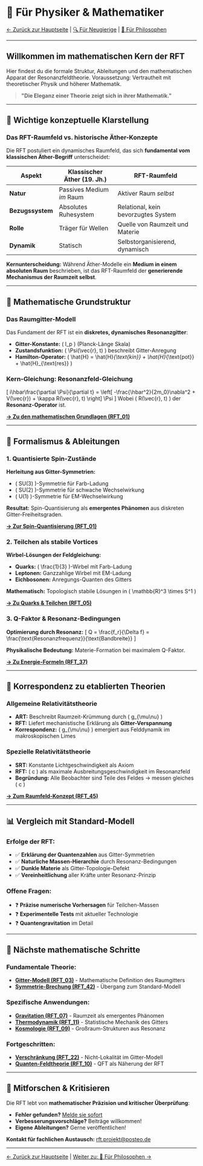 # 🧮 Für Physiker & Mathematiker

[← Zurück zur Hauptseite](../README.md) | [🔍 Für Neugierige](neugierige.md) | [💭 Für Philosophen](philosophen.md)

---

## Willkommen im mathematischen Kern der RFT

Hier findest du die formale Struktur, Ableitungen und den mathematischen Apparat der Resonanzfeldtheorie. Voraussetzung: Vertrautheit mit theoretischer Physik und höherer Mathematik.

> **"Die Eleganz einer Theorie zeigt sich in ihrer Mathematik."**

---

## 🎯 Wichtige konzeptuelle Klarstellung

### Das RFT-Raumfeld vs. historische Äther-Konzepte

Die RFT postuliert ein dynamisches Raumfeld, das sich **fundamental vom klassischen Äther-Begriff** unterscheidet:

| Aspekt | Klassischer Äther (19. Jh.) | RFT-Raumfeld |
|--------|----------------------------|--------------|
| **Natur** | Passives Medium *im* Raum | Aktiver Raum *selbst* |
| **Bezugssystem** | Absolutes Ruhesystem | Relational, kein bevorzugtes System |
| **Rolle** | Träger für Wellen | Quelle von Raumzeit und Materie |
| **Dynamik** | Statisch | Selbstorganisierend, dynamisch |

**Kernunterscheidung:** Während Äther-Modelle ein **Medium in einem absoluten Raum** beschrieben, ist das RFT-Raumfeld der **generierende Mechanismus der Raumzeit selbst**.

---

## 📐 Mathematische Grundstruktur

### Das Raumgitter-Modell
Das Fundament der RFT ist ein **diskretes, dynamisches Resonanzgitter**:

- **Gitter-Konstante:** \( l_p \) (Planck-Länge Skala)
- **Zustandsfunktion:** \( \Psi(\vec{r}, t) \) beschreibt Gitter-Anregung
- **Hamilton-Operator:** \( \hat{H} = \hat{H}_{\text{kin}} + \hat{H}_{\text{pot}} + \hat{H}_{\text{res}} \)

### Kern-Gleichung: Resonanzfeld-Gleichung
\[
i\hbar\frac{\partial \Psi}{\partial t} = \left[ -\frac{\hbar^2}{2m_0}\nabla^2 + V(\vec{r}) + \kappa R(\vec{r}, t) \right] \Psi
\]
Wobei \( R(\vec{r}, t) \) der **Resonanz-Operator** ist.

**[→ Zu den mathematischen Grundlagen (RFT_01)](../docs/grundlagen/RFT_01.md)**

---

## 🔧 Formalismus & Ableitungen

### 1. Quantisierte Spin-Zustände
**Herleitung aus Gitter-Symmetrien:**
- \( SU(3) \)-Symmetrie für Farb-Ladung
- \( SU(2) \)-Symmetrie für schwache Wechselwirkung  
- \( U(1) \)-Symmetrie für EM-Wechselwirkung

**Resultat:** Spin-Quantisierung als **emergentes Phänomen** aus diskreten Gitter-Freiheitsgraden.

**[→ Zur Spin-Quantisierung (RFT_01)](../docs/grundlagen/RFT_01.md)**

### 2. Teilchen als stabile Vortices
**Wirbel-Lösungen der Feldgleichung:**
- **Quarks:** \( \frac{1}{3} \)-Wirbel mit Farb-Ladung
- **Leptonen:** Ganzzahlige Wirbel mit EM-Ladung
- **Eichbosonen:** Anregungs-Quanten des Gitters

**Mathematisch:** Topologisch stabile Lösungen in \( \mathbb{R}^3 \times S^1 \)

**[→ Zu Quarks & Teilchen (RFT_05)](../docs/teilchenphysik/RFT_05.md)**

### 3. Q-Faktor & Resonanz-Bedingungen
**Optimierung durch Resonanz:**
\[
Q = \frac{f_r}{\Delta f} = \frac{\text{Resonanzfrequenz}}{\text{Bandbreite}}
\]

**Physikalische Bedeutung:** Materie-Formation bei maximalem Q-Faktor.

**[→ Zu Energie-Formeln (RFT_37)](../docs/energie-thermodynamik/RFT_37.md)**

---

## 🔬 Korrespondenz zu etablierten Theorien

### Allgemeine Relativitätstheorie
- **ART:** Beschreibt Raumzeit-Krümmung durch \( g_{\mu\nu} \)
- **RFT:** Liefert mechanistische Erklärung als **Gitter-Verspannung**
- **Korrespondenz:** \( g_{\mu\nu} \) emergiert aus Felddynamik im makroskopischen Limes

### Spezielle Relativitätstheorie  
- **SRT:** Konstante Lichtgeschwindigkeit als Axiom
- **RFT:** \( c \) als maximale Ausbreitungsgeschwindigkeit im Resonanzfeld
- **Begründung:** Alle Beobachter sind Teile des Feldes → messen gleiches \( c \)

**[→ Zum Raumfeld-Konzept (RFT_45)](../docs/fortgeschritten/RFT_45.md)**

---

## 📊 Vergleich mit Standard-Modell

### Erfolge der RFT:
- ✅ **Erklärung der Quantenzahlen** aus Gitter-Symmetrien
- ✅ **Naturliche Massen-Hierarchie** durch Resonanz-Bedingungen  
- ✅ **Dunkle Materie** als Gitter-Topologie-Defekt
- ✅ **Vereinheitlichung** aller Kräfte unter Resonanz-Prinzip

### Offene Fragen:
- ❓ **Präzise numerische Vorhersagen** für Teilchen-Massen
- ❓ **Experimentelle Tests** mit aktueller Technologie
- ❓ **Quantengravitation** im Detail

---

## 🧩 Nächste mathematische Schritte

### Fundamentale Theorie:
- **[Gitter-Modell (RFT_03)](../docs/grundlagen/RFT_03.md)** - Mathematische Definition des Raumgitters
- **[Symmetrie-Brechung (RFT_42)](../docs/materiebildung/RFT_42.md)** - Übergang zum Standard-Modell

### Spezifische Anwendungen:
- **[Gravitation (RFT_07)](../docs/gravitation/RFT_07.md)** - Raumzeit als emergentes Phänomen
- **[Thermodynamik (RFT_11)](../docs/energie-thermodynamik/RFT_11.md)** - Statistische Mechanik des Gitters
- **[Kosmologie (RFT_09)](../docs/kosmologie/RFT_09.md)** - Großraum-Strukturen aus Resonanz

### Fortgeschritten:
- **[Verschränkung (RFT_22)](../docs/quantenphysik/RFT_22.md)** - Nicht-Lokalität im Gitter-Modell
- **[Quanten-Feldtheorie (RFT_10)](../docs/fortgeschritten/RFT_10.md)** - QFT als Näherung der RFT

---

## 🔬 Mitforschen & Kritisieren

Die RFT lebt von **mathematischer Präzision und kritischer Überprüfung**:

- **Fehler gefunden?** [Melde sie sofort](../mitwirken.md)
- **Verbesserungsvorschläge?** Beiträge willkommen!
- **Eigene Ableitungen?** Gerne veröffentlichen!

**Kontakt für fachlichen Austausch:** [rft.projekt@posteo.de](../kontakt.md)

---
[← Zurück zur Hauptseite](../README.md) | [Weiter zu: 💭 Für Philosophen →](philosophen.md)
